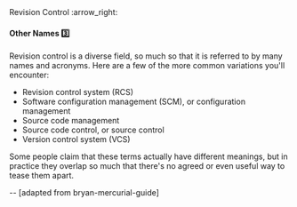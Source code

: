 <link rel="stylesheet" href="{{baseUrl}}/css/textbook.css">

<div class="website-content">

<div id="path">Revision Control :arrow_right: </div>

<div id="title">

#### Other Names :three:

</div>

<div id="body">

Revision control is a diverse field, so much so that it is referred to by many names and acronyms. Here are a few of the more common variations you'll encounter:

* Revision control system (RCS)
* Software configuration management (SCM), or configuration management
* Source code management
* Source code control, or source control
* Version control system (VCS)

Some people claim that these terms actually have different meanings, but in practice they overlap so much that there's no agreed or even useful way to tease them apart.

-- [adapted from <trigger for="pop:bryan-mercurial-guide">bryan-mercurial-guide</trigger>]

<popover id="pop:bryan-mercurial-guide" title="bryan-mercurial-guide :mag:" placement="right">
  <div slot="content">
    <include src="../../common/references.md#bryan-mercurial-guide" />
  </div>
</popover>

</div>

<div id="extras">
<div>

</div>
